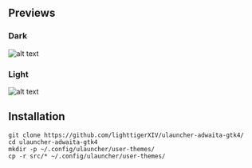 ## Previews
### Dark
![alt text](https://github.com/lighttigerXIV/ulauncher-adwaita-gtk4/blob/main/assets/preview-dark.png)  


### Light
![alt text](https://github.com/lighttigerXIV/ulauncher-adwaita-gtk4/blob/main/assets/preview-light.png)  

## Installation

    git clone https://github.com/lighttigerXIV/ulauncher-adwaita-gtk4/
    cd ulauncher-adwaita-gtk4 
    mkdir -p ~/.config/ulauncher/user-themes/
    cp -r src/* ~/.config/ulauncher/user-themes/
